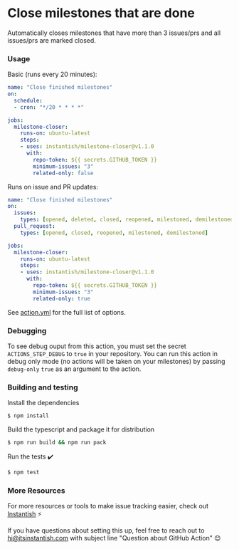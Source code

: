 # Close milestones that are done

Automatically closes milestones that have more than 3 issues/prs and all issues/prs are marked closed.

### Usage

Basic (runs every 20 minutes):
```yaml
name: "Close finished milestones"
on:
  schedule:
  - cron: "*/20 * * * *"

jobs:
  milestone-closer:
    runs-on: ubuntu-latest
    steps:
    - uses: instantish/milestone-closer@v1.1.0
      with:
        repo-token: ${{ secrets.GITHUB_TOKEN }}
        minimum-issues: "3"
        related-only: false
```

Runs on issue and PR updates:
```yaml
name: "Close finished milestones"
on:
  issues:
    types: [opened, deleted, closed, reopened, milestoned, demilestoned]
  pull_request:
    types: [opened, closed, reopened, milestoned, demilestoned]

jobs:
  milestone-closer:
    runs-on: ubuntu-latest
    steps:
    - uses: instantish/milestone-closer@v1.1.0
      with:
        repo-token: ${{ secrets.GITHUB_TOKEN }}
        minimum-issues: "3"
        related-only: true
```

See [action.yml](./action.yml) for the full list of options.

### Debugging

To see debug ouput from this action, you must set the secret `ACTIONS_STEP_DEBUG` to `true` in your repository. You can run this action in debug only mode (no actions will be taken on your milestones) by passing `debug-only` `true` as an argument to the action.

### Building and testing

Install the dependencies
```bash
$ npm install
```

Build the typescript and package it for distribution
```bash
$ npm run build && npm run pack
```

Run the tests :heavy_check_mark:
```bash
$ npm test
```

### More Resources

For more resources or tools to make issue tracking easier, check out [Instantish](https://itsinstantish.com) ⚡️

If you have questions about setting this up, feel free to reach out to hi@itsinstantish.com with subject line "Question about GitHub Action" 😊
